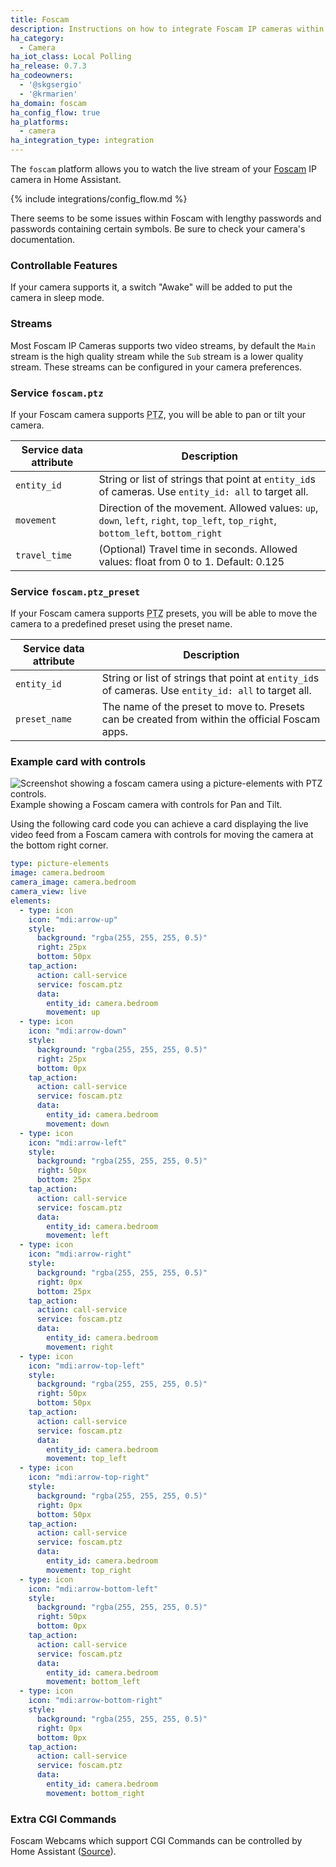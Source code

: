 ```yaml
---
title: Foscam
description: Instructions on how to integrate Foscam IP cameras within Home Assistant.
ha_category:
  - Camera
ha_iot_class: Local Polling
ha_release: 0.7.3
ha_codeowners:
  - '@skgsergio'
  - '@krmarien'
ha_domain: foscam
ha_config_flow: true
ha_platforms:
  - camera
ha_integration_type: integration
---
```


The `foscam` platform allows you to watch the live stream of your [Foscam](https://www.foscam.com) IP camera in Home Assistant.

{% include integrations/config_flow.md %}

<div class='note'>
There seems to be some issues within Foscam with lengthy passwords and passwords containing certain symbols. Be sure to check your camera's documentation.
</div>

### Controllable Features

If your camera supports it, a switch "Awake" will be added to put the camera in sleep mode.

### Streams

Most Foscam IP Cameras supports two video streams, by default the `Main` stream is the high quality stream while the `Sub` stream is a lower quality stream. These streams can be configured in your camera preferences.

### Service `foscam.ptz`

If your Foscam camera supports <abbr title="pan, tilt, and zoom">PTZ</abbr>, you will be able to pan or tilt your camera.

| Service data attribute | Description |
| -----------------------| ----------- |
| `entity_id` | String or list of strings that point at `entity_id`s of cameras. Use `entity_id: all` to target all. |
| `movement` | 	Direction of the movement. Allowed values: `up`, `down`, `left`, `right`, `top_left`, `top_right`, `bottom_left`, `bottom_right` |
| `travel_time` | (Optional) Travel time in seconds. Allowed values: float from 0 to 1. Default: 0.125 |

### Service `foscam.ptz_preset`

If your Foscam camera supports <abbr title="pan, tilt, and zoom">PTZ</abbr> presets, you will be able to move the camera to a predefined preset using the preset name.

| Service data attribute | Description |
| -----------------------| ----------- |
| `entity_id` | String or list of strings that point at `entity_id`s of cameras. Use `entity_id: all` to target all. |
| `preset_name` | The name of the preset to move to. Presets can be created from within the official Foscam apps. |

### Example card with controls

<p class='img'>
  <img src='/images/integrations/foscam/example-card.png' alt='Screenshot showing a foscam camera using a picture-elements with PTZ controls.'>
  Example showing a Foscam camera with controls for Pan and Tilt.
</p>


Using the following card code you can achieve a card displaying the live video feed from a Foscam camera with controls for moving the camera at the bottom right corner.

```yaml
type: picture-elements
image: camera.bedroom
camera_image: camera.bedroom
camera_view: live
elements:
  - type: icon
    icon: "mdi:arrow-up"
    style:
      background: "rgba(255, 255, 255, 0.5)"
      right: 25px
      bottom: 50px
    tap_action:
      action: call-service
      service: foscam.ptz
      data:
        entity_id: camera.bedroom
        movement: up
  - type: icon
    icon: "mdi:arrow-down"
    style:
      background: "rgba(255, 255, 255, 0.5)"
      right: 25px
      bottom: 0px
    tap_action:
      action: call-service
      service: foscam.ptz
      data:
        entity_id: camera.bedroom
        movement: down
  - type: icon
    icon: "mdi:arrow-left"
    style:
      background: "rgba(255, 255, 255, 0.5)"
      right: 50px
      bottom: 25px
    tap_action:
      action: call-service
      service: foscam.ptz
      data:
        entity_id: camera.bedroom
        movement: left
  - type: icon
    icon: "mdi:arrow-right"
    style:
      background: "rgba(255, 255, 255, 0.5)"
      right: 0px
      bottom: 25px
    tap_action:
      action: call-service
      service: foscam.ptz
      data:
        entity_id: camera.bedroom
        movement: right
  - type: icon
    icon: "mdi:arrow-top-left"
    style:
      background: "rgba(255, 255, 255, 0.5)"
      right: 50px
      bottom: 50px
    tap_action:
      action: call-service
      service: foscam.ptz
      data:
        entity_id: camera.bedroom
        movement: top_left
  - type: icon
    icon: "mdi:arrow-top-right"
    style:
      background: "rgba(255, 255, 255, 0.5)"
      right: 0px
      bottom: 50px
    tap_action:
      action: call-service
      service: foscam.ptz
      data:
        entity_id: camera.bedroom
        movement: top_right
  - type: icon
    icon: "mdi:arrow-bottom-left"
    style:
      background: "rgba(255, 255, 255, 0.5)"
      right: 50px
      bottom: 0px
    tap_action:
      action: call-service
      service: foscam.ptz
      data:
        entity_id: camera.bedroom
        movement: bottom_left
  - type: icon
    icon: "mdi:arrow-bottom-right"
    style:
      background: "rgba(255, 255, 255, 0.5)"
      right: 0px
      bottom: 0px
    tap_action:
      action: call-service
      service: foscam.ptz
      data:
        entity_id: camera.bedroom
        movement: bottom_right
```

### Extra CGI Commands

Foscam Webcams which support CGI Commands can be controlled by Home Assistant ([Source](https://www.foscam.es/descarga/Foscam-IPCamera-CGI-User-Guide-AllPlatforms-2015.11.06.pdf)).
